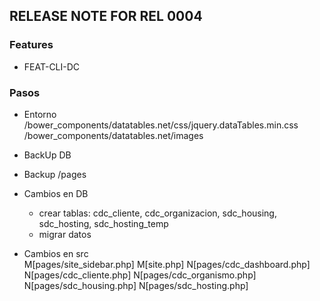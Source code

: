 ## RELEASE NOTE FOR REL 0004
### Features
- FEAT-CLI-DC

### Pasos
- Entorno
    /bower_components/datatables.net/css/jquery.dataTables.min.css
    /bower_components/datatables.net/images

- BackUp DB                                                                     
- Backup /pages                                                                 
- Cambios en DB       
    - crear tablas: cdc_cliente, cdc_organizacion, sdc_housing, sdc_hosting, sdc_hosting_temp
    - migrar datos

- Cambios en src  
        M[pages/site_sidebar.php]
        M[site.php]
        N[pages/cdc_dashboard.php]
        N[pages/cdc_cliente.php]
        N[pages/cdc_organismo.php]
        N[pages/sdc_housing.php]
        N[pages/sdc_hosting.php]                                                              
